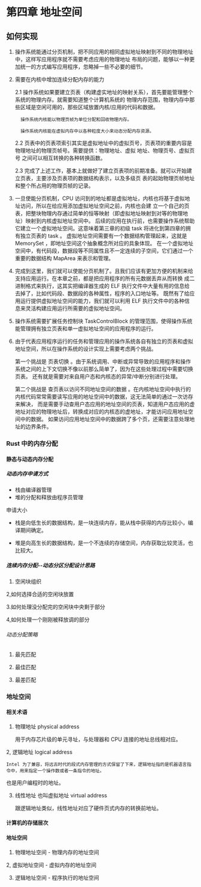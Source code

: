 # 第四章 地址空间

## 如何实现

1. 操作系统能通过分页机制，把不同应用的相同虚拟地址映射到不同的物理地址中，这样写应用程序就不需要考虑应用的物理地址
布局的问题，能够以一种更加统一的方式编写应用程序，忽略掉一些不必要的细节。

2. 需要在内核中增加连续分配内存的能力
    
     2.1 操作系统如果要建立页表（构建虚实地址的映射关系），首先要能管理整个系统的物理内存。就需要知道整个计算机系统的
        物理内存范围，物理内存中那些区域是空闲可用的，那些区域放置内核/应用的代码和数据。
        
         操作系统内核能以物理页帧为单位分配和回收物理内存。

         操作系统内核能在虚拟内存中以各种粒度大小来动态分配内存资源。

     2.2 页表中的页表项索引其实是虚拟地址中的虚拟页号，页表项的重要内容是物理地址的物理页帧号。需要提供：物理地址、虚拟
        地址、物理页号、虚拟页号 之间可以相互转换的各种转换函数。

     2.3 完成了上述工作，基本上就做好了建立页表项的前期准备。就可以开始建立页表，主要涉及页表项的数据结构表示，以及多级页
        表的起始物理页帧地址和整个所占用的物理页帧的记录。

3. 一旦使能分页机制，CPU 访问到的地址都是虚拟地址，内核也将基于虚拟地址访问，所以在给应用添加虚拟地址空间之前，内核也会建
    立一个自己的页表，把整块物理内存通过简单的恒等映射（即虚拟地址映射到对等的物理地址）映射到内核虚拟地址空间中。
    后续的应用在执行前，也需要操作系统帮助它建立一个虚拟地址空间。这意味着第三章的初级 task 将进化到第四章的拥有独立页表的 task 。
    虚拟地址空间需要有一个数据结构管理起来，这就是 MemorySet ，即地址空间这个抽象概念所对应的具象体现。
    在一个虚拟地址空间中，有代码段，数据段等不同属性且不一定连续的子空间，它们通过一个重要的数据结构 MapArea 来表示和管理。

4. 完成到这里，我们就可以使能分页机制了。且我们应该有更加方便的机制来给支持应用运行。在本章之前，都是把应用程序的所有元数据丢弃从而转换
    成二进制格式来执行，这其实把编译器生成的 ELF 执行文件中大量有用的信息给去掉了，比如代码段、数据段的各种属性，程序的入口地址等。
    既然有了给应用运行提供虚拟地址空间的能力，我们就可以利用 ELF 执行文件中的各种信息来灵活构建应用运行所需要的虚拟地址空间。

5. 操作系统需要扩展任务控制块 TaskControlBlock 的管理范围，使得操作系统能管理拥有独立页表和单一虚拟地址空间的应用程序的运行。

6. 由于代表应用程序运行的任务和管理应用的操作系统各自有独立的页表和虚拟地址空间，所以在操作系统的设计实现上需要考虑两个挑战。

     第一个挑战是 页表切换 。由于系统调用、中断或异常导致的应用程序和操作系统之间的上下文切换不像以前那么简单了，因为在这些处理过程中需要切换页表。
     还有就是需要对来自用户态和内核态的异常/中断分别进行处理。
    
     第二个挑战是 查页表以访问不同地址空间的数据 。在内核地址空间中执行的内核代码常常需要读写应用的地址空间中的数据，这无法简单的通过一次访存来解决，
     而是需要手动查用户态应用的地址空间的页表，知道用户态应用的虚地址对应的物理地址后，转换成对应的内核态的虚地址，才能访问应用地址空间中的数据。
     如果访问应用地址空间中的数据跨了多个页，还需要注意处理地址的边界条件。



### Rust 中的内存分配

#### 静态与动态内存分配

##### 动态内存申请方式

* 栈由编译器管理
* 堆的分配和释放由程序员管理

申请大小

* 栈是向低生长的数据结构，是一块连续内存，能从栈中获得的内存比较小，编译期间确定。

* 堆是向高生长的数据结构，是一个不连续的存储空间，内存获取比较灵活，也比较大。

##### 连续内存分配--动态分区分配设计思路

1. 空闲块组织

2,如何选择合适的空闲块放置

3.如何处理没分配完的空闲块中央剩于部分

4,如何处理一个刚刚被释放调的部分

###### 动态分配策略

1. 最先匹配

2. 最佳匹配

3. 最差匹配



### 地址空间

#### 相关术语

1. 物理地址 physical address

    用于内存芯片级的单元寻址，与处理器和 CPU 连接的地址总线相对应。
    

2, 逻辑地址 logical address

    Intel 为了兼容，将远古时代的段式内存管理的方式保留了下来，逻辑地址指的是机器语言指令中，用来指定一个操作数或者一条指令的地址。
也是用户编程时的地址。

3. 线性地址 也叫虚拟地址 virtual address

     跟逻辑地址类似，线性地址对应了硬件页式内存的转换前地址。


#### 计算机的存储层次

#### 地址空间

1. 物理地址空间 - 物理内存的地址空间

2, 虚拟地址空间 - 虚拟内存的地址空间

3. 逻辑地址空间 - 程序执行的地址空间


